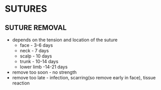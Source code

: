 # SUTURES



## SUTURE REMOVAL
- depends on the tension and location of the suture 
	- face - 3-6 days 
	- neck - 7 days 
	- scalp - 10 days 
	- trunk - 10-14 days 
	- lower limb -14-21 days
- remove too soon - no strength 
- remove too late - infection, scarring(so remove early in face), tissue reaction